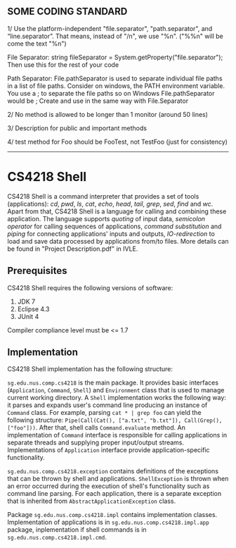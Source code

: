 SOME CODING STANDARD
---------------------------------------------------------------------
1/ Use the platform-independent "file.separator", "path.separator", and “line.separator”.
That means, instead of "/n", we use "%n". ("%%n" will be come the text "%n")

File Separator: 
  string fileSeparator = System.getProperty("file.separator");
Then use this for the rest of your code

Path Separator:
  File.pathSeparator is used to separate individual file paths in a list of file paths. Consider on windows, the PATH environment variable. You use a ; to separate the file paths so on Windows File.pathSeparator would be ;
  Create and use in the same way with File.Separator

2/ No method is allowed to be longer than 1 monitor (around 50 lines)

3/ Description for public and important methods

4/ test method for Foo should be FooTest, not TestFoo (just for consistency)

---------------------------------------------------------------------
# CS4218 Shell #

CS4218 Shell is a command interpreter that provides a set of tools (applications): *cd*, *pwd*, *ls*, *cat*, *echo*, *head*, *tail*, *grep*, *sed*, *find* and *wc*. Apart from that, CS4218 Shell is a language for calling and combining these application. The language supports *quoting* of input data, *semicolon operator* for calling sequences of applications, *command substitution* and *piping* for connecting applications' inputs and outputs, *IO-redirection* to load and save data processed by applications from/to files. More details can be found in "Project Description.pdf" in IVLE.

## Prerequisites ##

CS4218 Shell requires the following versions of software:

1. JDK 7
2. Eclipse 4.3
3. JUnit 4

Compiler compliance level must be <= 1.7

## Implementation ##

CS4218 Shell implementation has the following structure:

`sg.edu.nus.comp.cs4218` is the main package. It provides basic interfaces (`Application`, `Command`, `Shell`) and `Environment` class that is used to manage current working directory. A `Shell` implementation works the following way: it parses and expands user's command line producing an instance of `Command` class. For example, parsing `cat * | grep foo` can yield the following structure: `Pipe(Call(Cat(), ["a.txt", "b.txt"]), Call(Grep(), ["foo"]))`. After that, shell calls `Command.evaluate` method. An implementation of `Command` interface is responsible for calling applications in separate threads and supplying proper input/output streams. Implementations of `Application` interface provide application-specific functionality.

`sg.edu.nus.comp.cs4218.exception` contains definitions of the exceptions that can be thrown by shell and applications. `ShellException` is thrown when an error occurred during the execution of shell's functionality such as command line parsing. For each application, there is a separate exception that is inherited from `AbstractApplicationException` class.

Package `sg.edu.nus.comp.cs4218.impl` contains implementation classes. Implementation of applications is in `sg.edu.nus.comp.cs4218.impl.app` package, inplementation if shell commands is in `sg.edu.nus.comp.cs4218.impl.cmd`.
